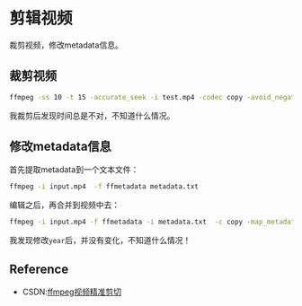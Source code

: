 # 剪辑视频

裁剪视频，修改metadata信息。

## 裁剪视频

```sh
ffmpeg -ss 10 -t 15 -accurate_seek -i test.mp4 -codec copy -avoid_negative_ts 1 cut.mp4
```

我裁剪后发现时间总是不对，不知道什么情况。

## 修改metadata信息

首先提取metadata到一个文本文件：

```sh
ffmpeg -i input.mp4  -f ffmetadata metadata.txt
```

编辑之后，再合并到视频中去：

```sh
ffmpeg -i input.mp4 -f ffmetadata -i metadata.txt  -c copy -map_metadata 1  -codec copy output.mp4
```


我发现修改`year`后，并没有变化，不知道什么情况！





## Reference

 - CSDN:[ffmpeg视频精准剪切](https://blog.csdn.net/matrix_laboratory/article/details/53157383)
